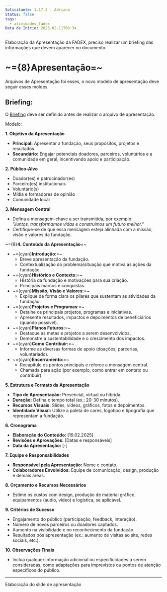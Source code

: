 ```yaml
---
Solicitante: 1.17.3 - Adriana
Status: false
tags:
  - atividades_fadex
Data de Início: 2025-02-11T08:34
---
```


Elaboração da Apresentação da FADEX, preciso realizar um briefing das informações que devem aparecer no documento. 
# ~={8}Apresentação=~

Arquivos de Apresentação foi esses, o novo modelo de apresentação deve seguir esses moldes. 
## Briefing:

O [Briefing](https://pt.wikipedia.org/wiki/Briefing) deve ser definido antes de realizar o arquivo de apresentação.

Modelo:

**1. Objetivo da Apresentação**

- **Principal:** Apresentar a fundação, seus propósitos, projetos e resultados.
- **Secundário:** Engajar potenciais doadores, parceiros, voluntários e a comunidade em geral, incentivando apoio e participação.

**2. Público-Alvo**

- Doador(es) e patrocinador(es)
- Parceiro(es) institucionais
- Voluntário(s)
- Mídia e formadores de opinião
- Comunidade local

**3. Mensagem Central**

- Defina a mensagem-chave a ser transmitida, por exemplo:  
    _"Juntos, transformamos vidas e construímos um futuro melhor."_
- Certifique-se de que essa mensagem esteja alinhada com a missão, visão e valores da fundação.

~={8}**4. Conteúdo da Apresentação**=~

- ~={cyan}**Introdução:**=~
    - Breve apresentação da fundação.
    - Contextualização do problema/situação que motiva as ações da fundação.
- ~={cyan}**Histórico e Contexto:**=~
    - História da fundação e motivações para sua criação.
    - Principais marcos e conquistas.
- ~={cyan}**Missão, Visão e Valores:**=~
    - Explique de forma clara os pilares que sustentam as atividades da fundação.
- ~={cyan}**Projetos e Programas:**=~
    - Detalhe os principais projetos, programas e iniciativas.
    - Apresente resultados, impactos e depoimentos de beneficiários (quando possível).
- ~={cyan}**Planos Futuros:**=~
    - Destaque as metas e projetos a serem desenvolvidos.
    - Demonstre a sustentabilidade e o crescimento dos impactos.
- ~={cyan}**Como Contribuir:**=~
    - Informe as diversas formas de apoio (doações, parcerias, voluntariado).
- ~={cyan}**Encerramento:**=~
    - Recapitule os pontos principais e reforce a mensagem central.
    - Chamada para ação (por exemplo, como entrar em contato ou contribuir).

**5. Estrutura e Formato da Apresentação**

- **Tipo de Apresentação:** Presencial, virtual ou híbrida.
- **Duração:** Defina o tempo total (ex.: 20-30 minutos).
- **Recursos Visuais:** Slides, vídeos, gráficos, fotos e depoimentos.
- **Identidade Visual:** Utilize a paleta de cores, logotipo e tipografia que representam a fundação.

**6. Cronograma**

- **Elaboração do Conteúdo:** [19.02.2025]
- **Revisões e Aprovações:** [Datas e responsáveis]
- **Data da Apresentação:** [-]

**7. Equipe e Responsabilidades**

- **Responsável pela Apresentação:** Nome e contato.
- **Colaboradores Envolvidos:** Equipe de comunicação, design, produção e demais áreas.

**8. Orçamento e Recursos Necessários**

- Estime os custos com design, produção de material gráfico, equipamentos (áudio, vídeo) e logística, se aplicável.

**9. Critérios de Sucesso**

- Engajamento do público (participação, feedback, interação).
- Número de novos parceiros ou doadores captados.
- Aumento na visibilidade e no reconhecimento da fundação.
- Resultados pós apresentação (ex.: aumento de visitas ao site, redes sociais, etc.).

**10. Observações Finais**

- Inclua qualquer informação adicional ou especificidades a serem consideradas, como adaptações para imprevistos ou pontos de atenção específicos do público.


___

Elaboração do slide de apresentação

